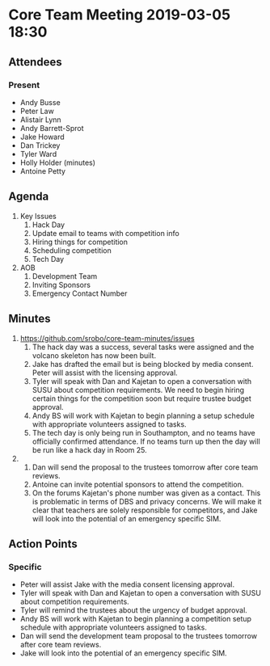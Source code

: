 # Core Team Meeting 2019-03-05 18:30

## Attendees
### Present
- Andy Busse
- Peter Law
- Alistair Lynn
- Andy Barrett-Sprot
- Jake Howard
- Dan Trickey
- Tyler Ward
- Holly Holder (minutes)
- Antoine Petty

## Agenda
1. Key Issues
	1. Hack Day
	2. Update email to teams with competition info
	3. Hiring things for competition
	4. Scheduling competition
	5. Tech Day
2. AOB
	1. Development Team
	2. Inviting Sponsors
	3. Emergency Contact Number

## Minutes
1. https://github.com/srobo/core-team-minutes/issues
	1. The hack day was a success, several tasks were assigned and the volcano skeleton has now been built.
	2. Jake has drafted the email but is being blocked by media consent. Peter will assist with the licensing approval.
	3. Tyler will speak with Dan and Kajetan to open a conversation with SUSU about competition requirements. We need to begin hiring certain things for the competition soon but require trustee budget approval. 
	4. Andy BS will work with Kajetan to begin planning a setup schedule with appropriate volunteers assigned to tasks.
	5. The tech day is only being run in Southampton, and no teams have officially confirmed attendance. If no teams turn up then the day will be run like a hack day in Room 25.
2. 
	1. Dan will send the proposal to the trustees tomorrow after core team reviews.
	2. Antoine can invite potential sponsors to attend the competition.
	3. On the forums Kajetan's phone number was given as a contact. This is problematic in terms of DBS and privacy concerns. We will make it clear that teachers are solely responsible for competitors, and Jake will look into the potential of an emergency specific SIM.  

## Action Points
### Specific
- Peter will assist Jake with the media consent licensing approval.
- Tyler will speak with Dan and Kajetan to open a conversation with SUSU about competition requirements.
- Tyler will remind the trustees about the urgency of budget approval.
- Andy BS will work with Kajetan to begin planning a competition setup schedule with appropriate volunteers assigned to tasks.
- Dan will send the development team proposal to the trustees tomorrow after core team reviews.
- Jake will look into the potential of an emergency specific SIM.  